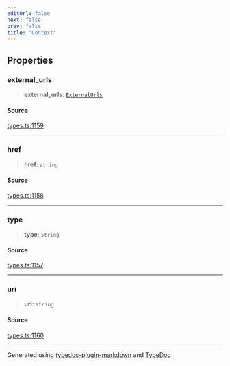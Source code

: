 ```yaml
---
editUrl: false
next: false
prev: false
title: "Context"
---
```


## Properties

### external\_urls

> **external\_urls**: [`ExternalUrls`](/api/interfaces/externalurls/)

#### Source

[types.ts:1159](https://github.com/fostertheweb/spotify-web-sdk/blob/8d95f4b/src/types.ts#L1159)

***

### href

> **href**: `string`

#### Source

[types.ts:1158](https://github.com/fostertheweb/spotify-web-sdk/blob/8d95f4b/src/types.ts#L1158)

***

### type

> **type**: `string`

#### Source

[types.ts:1157](https://github.com/fostertheweb/spotify-web-sdk/blob/8d95f4b/src/types.ts#L1157)

***

### uri

> **uri**: `string`

#### Source

[types.ts:1160](https://github.com/fostertheweb/spotify-web-sdk/blob/8d95f4b/src/types.ts#L1160)

***

Generated using [typedoc-plugin-markdown](https://www.npmjs.com/package/typedoc-plugin-markdown) and [TypeDoc](https://typedoc.org/)
